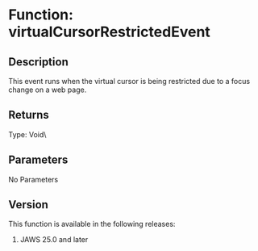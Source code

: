 # Function: virtualCursorRestrictedEvent

## Description

This event runs when the virtual cursor is being restricted due to a
focus change on a web page.

## Returns

Type: Void\

## Parameters

No Parameters

## Version

This function is available in the following releases:

1.  JAWS 25.0 and later
